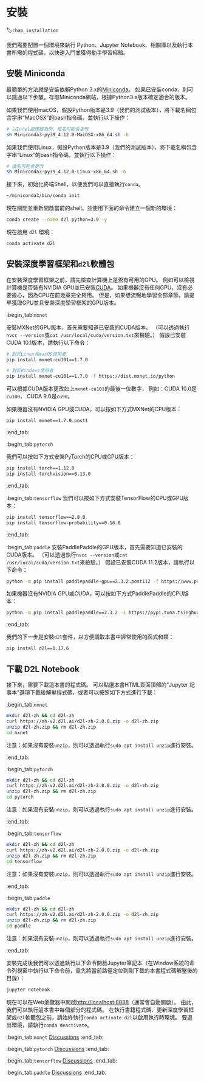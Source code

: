 # 安裝
:label:`chap_installation`

我們需要配置一個環境來執行 Python、Jupyter Notebook、相關庫以及執行本書所需的程式碼，以快速入門並獲得動手學習經驗。

## 安裝 Miniconda

最簡單的方法就是安裝依賴Python 3.x的[Miniconda](https://conda.io/en/latest/miniconda.html)。
如果已安裝conda，則可以跳過以下步驟。存取Miniconda網站，根據Python3.x版本確定適合的版本。

如果我們使用macOS，假設Python版本是3.9（我們的測試版本），將下載名稱包含字串“MacOSX”的bash指令碼，並執行以下操作：

```bash
# 以Intel處理器為例，檔名可能會更改
sh Miniconda3-py39_4.12.0-MacOSX-x86_64.sh -b
```


如果我們使用Linux，假設Python版本是3.9（我們的測試版本），將下載名稱包含字串“Linux”的bash指令碼，並執行以下操作：

```bash
# 檔名可能會更改
sh Miniconda3-py39_4.12.0-Linux-x86_64.sh -b
```


接下來，初始化終端Shell，以便我們可以直接執行`conda`。

```bash
~/miniconda3/bin/conda init
```


現在關閉並重新開啟當前的shell。並使用下面的命令建立一個新的環境：

```bash
conda create --name d2l python=3.9 -y
```


現在啟用 `d2l` 環境：

```bash
conda activate d2l
```


## 安裝深度學習框架和`d2l`軟體包

在安裝深度學習框架之前，請先檢查計算機上是否有可用的GPU。
例如可以檢視計算機是否裝有NVIDIA GPU並已安裝[CUDA](https://developer.nvidia.com/cuda-downloads)。
如果機器沒有任何GPU，沒有必要擔心，因為CPU在前幾章完全夠用。
但是，如果想流暢地學習全部章節，請提早獲取GPU並且安裝深度學習框架的GPU版本。


:begin_tab:`mxnet`

安裝MXNet的GPU版本，首先需要知道已安裝的CUDA版本。
（可以透過執行`nvcc --version`或`cat /usr/local/cuda/version.txt`來檢驗。）
假設已安裝CUDA 10.1版本，請執行以下命令：

```bash
# 對於Linux和macOS使用者
pip install mxnet-cu101==1.7.0

# 對於Windows使用者
pip install mxnet-cu101==1.7.0 -f https://dist.mxnet.io/python
```


可以根據CUDA版本更改如上`mxnet-cu101`的最後一位數字，
例如：CUDA 10.0是`cu100`， CUDA 9.0是`cu90`。


如果機器沒有NVIDIA GPU或CUDA，可以按如下方式MXNet的CPU版本：

```bash
pip install mxnet==1.7.0.post1
```


:end_tab:


:begin_tab:`pytorch`

我們可以按如下方式安裝PyTorch的CPU或GPU版本：

```bash
pip install torch==1.12.0
pip install torchvision==0.13.0
```


:end_tab:

:begin_tab:`tensorflow`
我們可以按如下方式安裝TensorFlow的CPU或GPU版本：

```bash
pip install tensorflow==2.8.0
pip install tensorflow-probability==0.16.0
```


:end_tab:

:begin_tab:`paddle`
安裝PaddlePaddle的GPU版本，首先需要知道已安裝的CUDA版本。
（可以透過執行`nvcc --version`或`cat /usr/local/cuda/version.txt`來檢驗。）
假設已安裝CUDA 11.2版本，請執行以下命令：

```bash
python -m pip install paddlepaddle-gpu==2.3.2.post112 -f https://www.paddlepaddle.org.cn/whl/linux/mkl/avx/stable.html
```


如果機器沒有NVIDIA GPU或CUDA，可以按如下方式PaddlePaddle的CPU版本：

```bash
python -m pip install paddlepaddle==2.3.2 -i https://pypi.tuna.tsinghua.edu.cn/simple
```


:end_tab:

我們的下一步是安裝`d2l`套件，以方便調取本書中經常使用的函式和類：

```bash
pip install d2l==0.17.6
```


## 下載 D2L Notebook

接下來，需要下載這本書的程式碼。
可以點選本書HTML頁面頂部的“Jupyter 記事本”選項下載後解壓程式碼，或者可以按照如下方式進行下載：


:begin_tab:`mxnet`

```bash
mkdir d2l-zh && cd d2l-zh
curl https://zh-v2.d2l.ai/d2l-zh-2.0.0.zip -o d2l-zh.zip
unzip d2l-zh.zip && rm d2l-zh.zip
cd mxnet
```


注意：如果沒有安裝`unzip`，則可以透過執行`sudo apt install unzip`進行安裝。

:end_tab:


:begin_tab:`pytorch`

```bash
mkdir d2l-zh && cd d2l-zh
curl https://zh-v2.d2l.ai/d2l-zh-2.0.0.zip -o d2l-zh.zip
unzip d2l-zh.zip && rm d2l-zh.zip
cd pytorch
```


注意：如果沒有安裝`unzip`，則可以透過執行`sudo apt install unzip`進行安裝。

:end_tab:


:begin_tab:`tensorflow`

```bash
mkdir d2l-zh && cd d2l-zh
curl https://zh-v2.d2l.ai/d2l-zh-2.0.0.zip -o d2l-zh.zip
unzip d2l-zh.zip && rm d2l-zh.zip
cd tensorflow
```


注意：如果沒有安裝`unzip`，則可以透過執行`sudo apt install unzip`進行安裝。

:end_tab:


:begin_tab:`paddle`

```bash
mkdir d2l-zh && cd d2l-zh
curl https://zh-v2.d2l.ai/d2l-zh-2.0.0.zip -o d2l-zh.zip
unzip d2l-zh.zip && rm d2l-zh.zip
cd paddle
```


注意：如果沒有安裝`unzip`，則可以透過執行`sudo apt install unzip`進行安裝。

:end_tab:


安裝完成後我們可以透過執行以下命令開啟Jupyter筆記本（在Window系統的命令列視窗中執行以下命令前，需先將當前路徑定位到剛下載的本書程式碼解壓後的目錄）：

```bash
jupyter notebook
```


現在可以在Web瀏覽器中開啟<http://localhost:8888>（通常會自動開啟）。
由此，我們可以執行這本書中每個部分的程式碼。
在執行書籍程式碼、更新深度學習框架或`d2l`軟體包之前，請始終執行`conda activate d2l`以啟用執行時環境。
要退出環境，請執行`conda deactivate`。



:begin_tab:`mxnet`
[Discussions](https://discuss.d2l.ai/t/2082)
:end_tab:

:begin_tab:`pytorch`
[Discussions](https://discuss.d2l.ai/t/2083)
:end_tab:

:begin_tab:`tensorflow`
[Discussions](https://discuss.d2l.ai/t/2084)
:end_tab:

:begin_tab:`paddle`
[Discussions](https://discuss.d2l.ai/t/11679)
:end_tab:
